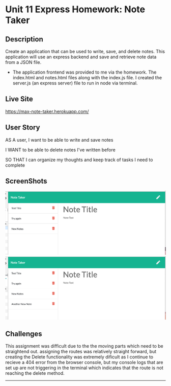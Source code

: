 # Unit 11 Express Homework: Note Taker

## Description

Create an application that can be used to write, save, and delete notes. This application will use an express backend and save and retrieve note data from a JSON file.

* The application frontend was provided to me via the homework.  The index.html and notes.html files along with the index.js file.  I created the server.js (an express server) file to run in node via terminal.

## Live Site
https://max-note-taker.herokuapp.com/

## User Story

AS A user, I want to be able to write and save notes

I WANT to be able to delete notes I've written before

SO THAT I can organize my thoughts and keep track of tasks I need to complete

## ScreenShots

![screenshot1](./public/assets/images/screenshot1.png "screenshot 1")
![screenshot2](./public/assets/images/screenshot2.png "screenshot 2")



## Challenges

This assignment was difficult due to the the moving parts which need to be straightend out.  assigning the routes was relatively straight forward, but creating the Delete functionality was extremely dificult as I continue to recieve a 404 error from the browser console, but my console logs that are set up are not triggering in the terminal which indicates that the route is not reaching the delete method.

- - -


